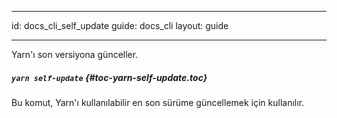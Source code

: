 * * *

id: docs_cli_self_update guide: docs_cli layout: guide

* * *

<p class="lead">Yarn'ı son versiyona günceller.</p>

##### `yarn self-update` [](#toc-yarn-self-update){#toc-yarn-self-update.toc}

Bu komut, Yarn'ı kullanılabilir en son sürüme güncellemek için kullanılır.
